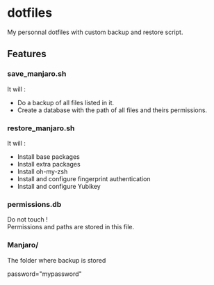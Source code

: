 # dotfiles
My personnal dotfiles with custom backup and restore script.

## Features
### save_manjaro.sh
It will :
- Do a backup of all files listed in it.
- Create a database with the path of all files and theirs permissions.

### restore_manjaro.sh
It will :
- Install base packages
- Install extra packages
- Install oh-my-zsh
- Install and configure fingerprint authentication
- Install and configure Yubikey

### permissions.db
Do not touch !\
Permissions and paths are stored in this file.

### Manjaro/
The folder where backup is stored

password="mypassword"
